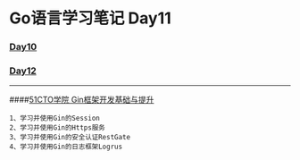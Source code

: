 # Go语言学习笔记 Day11

### [Day10](http://njgit.jsaepay.com/wangwei/golang-study/src/branch/master/huqi/Day_10)
### [Day12](http://njgit.jsaepay.com/wangwei/golang-study/src/branch/master/huqi/Day_12)

------------

####[51CTO学院 Gin框架开发基础与提升](https://edu.51cto.com/center/course/lesson/index?id=672385)

    1、学习并使用Gin的Session
    2、学习并使用Gin的Https服务
    3、学习并使用Gin的安全认证RestGate
    4、学习并使用Gin的日志框架Logrus
